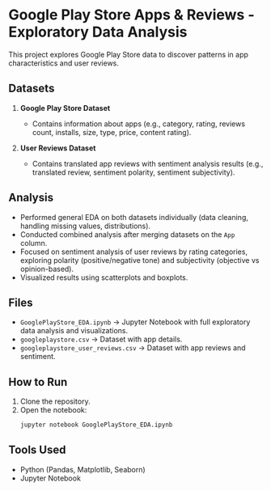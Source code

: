 # Google Play Store Apps & Reviews - Exploratory Data Analysis

This project explores Google Play Store data to discover patterns in app characteristics and user reviews.

## Datasets

1. **Google Play Store Dataset**
   - Contains information about apps (e.g., category, rating, reviews count, installs, size, type, price, content rating).

2. **User Reviews Dataset**
   - Contains translated app reviews with sentiment analysis results (e.g., translated review, sentiment polarity, sentiment subjectivity).

## Analysis

- Performed general EDA on both datasets individually (data cleaning, handling missing values, distributions).
- Conducted combined analysis after merging datasets on the `App` column.
- Focused on sentiment analysis of user reviews by rating categories, exploring polarity (positive/negative tone) and subjectivity (objective vs opinion-based).
- Visualized results using scatterplots and boxplots.

## Files

- `GooglePlayStore_EDA.ipynb` → Jupyter Notebook with full exploratory data analysis and visualizations.
- `googleplaystore.csv` → Dataset with app details.
- `googleplaystore_user_reviews.csv` → Dataset with app reviews and sentiment.

## How to Run

1. Clone the repository.
2. Open the notebook:
   ```bash
   jupyter notebook GooglePlayStore_EDA.ipynb

## Tools Used

- Python (Pandas, Matplotlib, Seaborn)
- Jupyter Notebook
